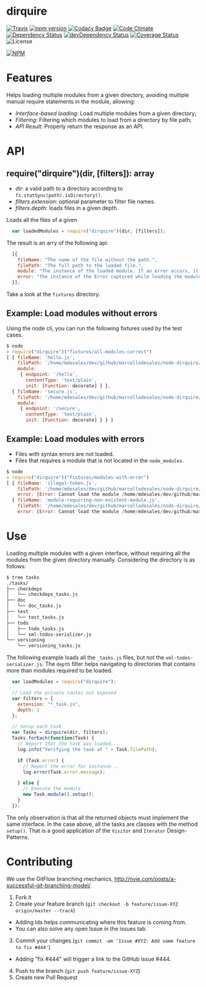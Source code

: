 # dirquire

[![Travis](https://api.travis-ci.org/marcellodesales/dirquire.svg)](https://travis-ci.org/marcellodesales/dirquire) [![npm version](https://badge.fury.io/js/dirquire.svg)](http://badge.fury.io/js/dirquire) [![Codacy Badge](https://www.codacy.com/project/badge/172621abbd81457d84ee5df6ebe13f91)](https://www.codacy.com/app/marcellodesales/dirquire) [![Code Climate](https://codeclimate.com/github/marcellodesales/dirquire/badges/gpa.svg)](https://codeclimate.com/github/marcellodesales/dirquire) [![Dependency Status](https://david-dm.org/marcellodesales/dirquire.svg)](https://david-dm.org/marcellodesales/dirquire) [![devDependency Status](https://david-dm.org/marcellodesales/dirquire/dev-status.svg)](https://david-dm.org/marcellodesales/dirquire#info=devDependencies) [![Coverage Status](https://coveralls.io/repos/marcellodesales/dirquire/badge.svg?branch=master&service=github)](https://coveralls.io/github/marcellodesales/dirquire?branch=master) ![License](https://img.shields.io/badge/license-MIT-lightgray.svg)

[![NPM](https://nodei.co/npm/dirquire.png?downloads=true&downloadRank=true&stars=true)](https://nodei.co/npm/dirquire/)

# Features

Helps loading multiple modules from a given directory, avoiding multiple manual
require statements in the module, allowing:

* *Interface-based loading*: Load multiple modules from a given directory;
* *Filtering*: Filtering which modules to load from a directory by file path;
* *API Result*: Properly return the response as an API.

# API

## require("dirquire")(dir, [filters]): array

* *dir*: a valid path to a directory according to `fs.statSync(path).isDirectory()`.
* *filters.extension*: optional parameter to filter file names.
* *filters.depth*: loads files in a given depth.

Loads all the files of a given

```js
  var loadedModules = require("dirquire")(dir, [filters]);
```

The result is an arry of the following api:

```js
  [{
    fileName: "The name of the file without the path.",
    filePath: "The full path to the loaded file.",
    module: "The instance of the loaded module. If an error occurs, it is undefined",
    error: "The instance of the Error captured while loading the module."
  }];
```

Take a look at the `fixtures` directory.

## Example: Load modules without errors

Using the node cli, you can run the following fixtures used by the test cases.

```js
$ node
> require("dirquire")("fixtures/all-modules-correct")
[ { fileName: 'hello.js',
    filePath: '/home/mdesales/dev/github/marcellodesales/node-dirquire/fixtures/all-modules-correct/hello.js',
    module: 
     { endpoint: '/hello',
       contentType: 'text/plain',
       init: [Function: decorate] } },
  { fileName: 'secure.js',
    filePath: '/home/mdesales/dev/github/marcellodesales/node-dirquire/fixtures/all-modules-correct/secure.js',
    module: 
     { endpoint: '/secure',
       contentType: 'text/plain',
       init: [Function: decorate] } } ]
```

## Example: Load modules with errors

* Files with syntax errors are not loaded.
* Files that requires a module that is not located in the `node_modules`.

```js
$ node
> require("dirquire")("fixtures/modules-with-error")
[ { fileName: 'illegal-token.js',
    filePath: '/home/mdesales/dev/github/marcellodesales/node-dirquire/fixtures/modules-with-error/illegal-token.js',
    error: [Error: Cannot load the module /home/mdesales/dev/github/marcellodesales/node-dirquire/fixtures/modules-with-error/illegal-token.js: Unexpected token ILLEGAL] },
  { fileName: 'module-requiring-non-existent-module.js',
    filePath: '/home/mdesales/dev/github/marcellodesales/node-dirquire/fixtures/modules-with-error/module-requiring-non-existent-module.js',
    error: [Error: Cannot load the module /home/mdesales/dev/github/marcellodesales/node-dirquire/fixtures/modules-with-error/module-requiring-non-existent-module.js: Cannot find module 'passport-restify'] } ]
```

# Use

Loading multiple modules with a given interface, without requiring all the modules from the
given directory manually. Considering the directory is as follows:

```sh
$ tree tasks
./tasks/
├── checkdeps
│   └── checkdeps_tasks.js
├── doc
│   └── doc_tasks.js
├── test
│   └── test_tasks.js
├── todo
│   ├── todo_tasks.js
│   └── xml-todos-serializer.js
└── versioning
    └── versioning_tasks.js
```

The following example loads all the `_tasks.js` files, but not the `xml-todos-serializer.js`. The `depth` filter helps navigating to directories that contains more than modules required to be loaded.

```js
  var loadModules = require("dirquire");

  // Load the private routes not exposed
  var filters = {
    extension: "*_task.js",
    depth: 1
  };

  // Setup each task
  var Tasks = dirquire(dir, filters);
  Tasks.forEach(function(Task) {
    // Report that the task was loaded...
    log.info("Verifying the task at " + Task.filePath);

    if (Task.error) {
      // Report the error for instance...
      log.error(Task.error.message);

    } else {
      // Execute the module
      new Task.module().setup();
    }
  });
```

The only observation is that all the returned objects must implement the same interface. In the case above,
all the tasks are classes with the method `setup()`. That is a good application of the `Visitor` and `Iterator` Design-Patterns. 

# Contributing

We use the GitFlow branching mechanics, http://nvie.com/posts/a-successful-git-branching-model/.

1. Fork it
2. Create your feature branch (`git checkout -b feature/issue-XYZ origin/master --track`)
 * Adding Ids helps communicating where this feature is coming from.
 * You can also solve any open Issue in the issues tab.
3. Commit your changes (`git commit -am 'Issue #XYZ: Add some feature to fix #444'`)
 * Adding "fix #444" will trigger a link to the GitHub issue #444.
4. Push to the branch (`git push feature/issue-XYZ`)
5. Create new Pull Request
